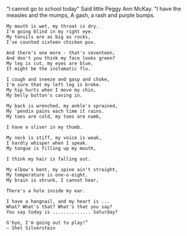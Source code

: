 ---
---
“I cannot go to school today"
    Said little Peggy Ann McKay.
    "I have the measles and the mumps,
    A gash, a rash and purple bumps.

    My mouth is wet, my throat is dry.
    I'm going blind in my right eye.
    My tonsils are as big as rocks,
    I've counted sixteen chicken pox.

    And there's one more - that's seventeen,
    And don't you think my face looks green?
    My leg is cut, my eyes are blue,
    It might be the instamatic flu.

    I cough and sneeze and gasp and choke,
    I'm sure that my left leg is broke.
    My hip hurts when I move my chin,
    My belly button's caving in.

    My back is wrenched, my ankle's sprained,
    My 'pendix pains each time it rains.
    My toes are cold, my toes are numb,

    I have a sliver in my thumb.

    My neck is stiff, my voice is weak,
    I hardly whisper when I speak.
    My tongue is filling up my mouth,

    I think my hair is falling out.

    My elbow's bent, my spine ain't straight,
    My temperature is one-o-eight.
    My brain is shrunk, I cannot hear,

    There's a hole inside my ear.

    I have a hangnail, and my heart is ...
    What? What's that? What's that you say?
    You say today is .............. Saturday?

    G'bye, I'm going out to play!”
    ― Shel Silverstein